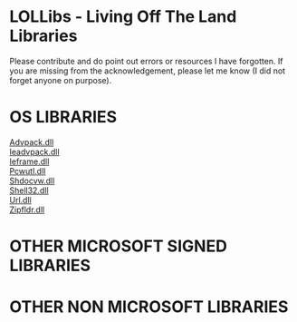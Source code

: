 # LOLLibs - Living Off The Land Libraries
Please contribute and do point out errors or resources I have forgotten.
If you are missing from the acknowledgement, please let me know (I did not forget anyone on purpose).    
    
   
# OS LIBRARIES
[Advpack.dll](OSLibraries/Advpack.md)    
[Ieadvpack.dll](OSLibraries/Ieadvpack.md)    
[Ieframe.dll](OSLibraries/Ieframe.md)    
[Pcwutl.dll](OSLibraries/Pcwutl.md)    
[Shdocvw.dll](OSLibraries/Shdocvw.md)    
[Shell32.dll](OSLibraries/Shell32.md)    
[Url.dll](OSLibraries/Url.md)    
[Zipfldr.dll](OSLibraries/Zipfldr.md)    
   
# OTHER MICROSOFT SIGNED LIBRARIES


# OTHER NON MICROSOFT LIBRARIES
 


